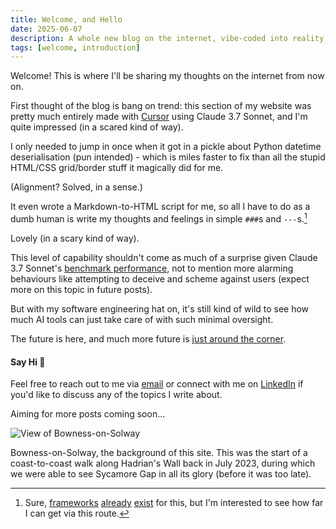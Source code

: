 ```yaml
---
title: Welcome, and Hello
date: 2025-06-07
description: A whole new blog on the internet, vibe-coded into reality on a rainy summer's Saturday
tags: [welcome, introduction]
---
```


Welcome! This is where I'll be sharing my thoughts on the internet from now on.

First thought of the blog is bang on trend: this section of my website was pretty much
entirely made with [Cursor](https://www.cursor.com/) using Claude 3.7 Sonnet, and I'm quite
impressed (in a scared kind of way).

I only needed to jump in once when it got in a pickle about Python datetime deserialisation
(pun intended) - which is miles faster to fix than all the stupid HTML/CSS grid/border stuff
it magically did for me.

(Alignment? Solved, in a sense.)

It even wrote a Markdown-to-HTML script for me, so all I have to do as a dumb human is
write my thoughts and feelings in simple `###`s and `---`s.[^1]

[^1]: Sure, [frameworks](https://jekyllrb.com/docs/) [already](https://wordpress.com/create-blog/) [exist](https://docs.astro.build/en/getting-started/)
    for this, but I'm interested to see how far I can get via this route.

Lovely (in a scary kind of way).

This level of capability shouldn't come as much of a surprise given Claude 3.7 Sonnet's
[benchmark performance](https://www.anthropic.com/news/claude-3-7-sonnet), not to mention
more alarming behaviours like attempting to deceive and scheme against users (expect more
on this topic in future posts).

But with my software engineering hat on, it's still kind of wild to see how much AI tools
can just take care of with such minimal oversight.

The future is here, and much more future is [just around the corner](https://ai-2027.com/).

#### Say Hi 👋

Feel free to reach out to me via [email](mailto:richwjcooper@gmail.com) or connect with me
on [LinkedIn](https://www.linkedin.com/in/rich-cooper/) if you'd like to discuss any of
the topics I write about.

Aiming for more posts coming soon...

<img src="../../../static/images/bowness_on_solway.jpg" alt="View of Bowness-on-Solway" class="align-center">
<p class="image-caption">
Bowness-on-Solway, the background of this site. This was the start of a coast-to-coast
walk along Hadrian's Wall back in July 2023, during which we were able to see Sycamore Gap
in all its glory (before it was too late).
</p>
